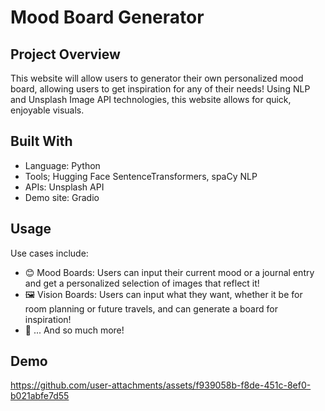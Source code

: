 # Mood Board Generator

## Project Overview

This website will allow users to generator their own personalized mood board, allowing users to get inspiration for any of their needs! Using NLP and Unsplash Image API technologies, this website allows for quick, enjoyable visuals.

## Built With

- Language: Python
- Tools; Hugging Face SentenceTransformers, spaCy NLP 
- APIs: Unsplash API
- Demo site: Gradio

## Usage
  
Use cases include:
- 😊 Mood Boards: Users can input their current mood or a journal entry and get a personalized selection of images that reflect it!
- 🖼️ Vision Boards: Users can input what they want, whether it be for room planning or future travels, and can generate a board for inspiration!
- 💭 ... And so much more!

## Demo

https://github.com/user-attachments/assets/f939058b-f8de-451c-8ef0-b021abfe7d55

